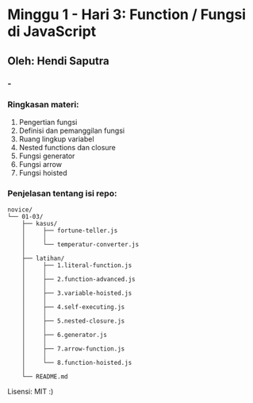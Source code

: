 # Minggu 1 - Hari 3: Function / Fungsi di JavaScript

## Oleh: Hendi Saputra

### -

### Ringkasan materi:
1. Pengertian fungsi
2. Definisi dan pemanggilan fungsi
3. Ruang lingkup variabel
4. Nested functions dan closure
5. Fungsi generator
6. Fungsi arrow
7. Fungsi hoisted

### Penjelasan tentang isi repo:

```
novice/
└── 01-03/
    ├── kasus/
    │     ├── fortune-teller.js
    │     │      
    │     └── temperatur-converter.js
    │
    ├── latihan/
    │     ├── 1.literal-function.js
    │     │       
    │     ├── 2.function-advanced.js
    │     │       
    │     ├── 3.variable-hoisted.js
    │     │       
    │     ├── 4.self-executing.js
    │     │       
    │     ├── 5.nested-closure.js
    │     │       
    │     ├── 6.generator.js
    │     │      
    │     ├── 7.arrow-function.js  
    │     │      
    │     └── 8.function-hoisted.js
    │
    └── README.md          

```

Lisensi: MIT :)